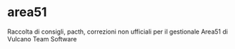 # area51
Raccolta di consigli, pacth, correzioni non ufficiali per il gestionale Area51 di Vulcano Team Software
